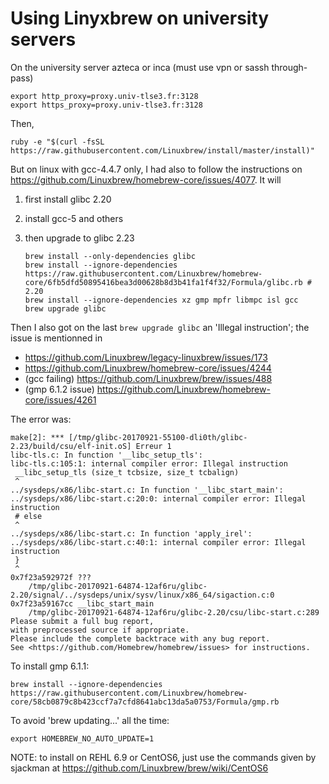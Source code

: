 # Using Linyxbrew on university servers

On the university server azteca or inca (must use vpn or sassh through-pass)

    export http_proxy=proxy.univ-tlse3.fr:3128
    export https_proxy=proxy.univ-tlse3.fr:3128

Then,

    ruby -e "$(curl -fsSL https://raw.githubusercontent.com/Linuxbrew/install/master/install)"

But on linux with gcc-4.4.7 only, I had also to follow the instructions on
<https://github.com/Linuxbrew/homebrew-core/issues/4077>. It will

1. first install glibc 2.20
2. install gcc-5 and others
3. then upgrade to glibc 2.23

   ```shell
   brew install --only-dependencies glibc
   brew install --ignore-dependencies https://raw.githubusercontent.com/Linuxbrew/homebrew-core/6fb5dfd50895416bea3d00628b8d3b41fa1f4f32/Formula/glibc.rb # 2.20
   brew install --ignore-dependencies xz gmp mpfr libmpc isl gcc
   brew upgrade glibc
   ```

Then I also got on the last `brew upgrade glibc` an 'Illegal instruction';
the issue is mentionned in

- <https://github.com/Linuxbrew/legacy-linuxbrew/issues/173>
- <https://github.com/Linuxbrew/homebrew-core/issues/4244>
- (gcc failing) <https://github.com/Linuxbrew/brew/issues/488>
- (gmp 6.1.2 issue) <https://github.com/Linuxbrew/homebrew-core/issues/4261>

The error was:

```plain
make[2]: *** [/tmp/glibc-20170921-55100-dli0th/glibc-2.23/build/csu/elf-init.oS] Erreur 1
libc-tls.c: In function '__libc_setup_tls':
libc-tls.c:105:1: internal compiler error: Illegal instruction
 __libc_setup_tls (size_t tcbsize, size_t tcbalign)
 ^
../sysdeps/x86/libc-start.c: In function '__libc_start_main':
../sysdeps/x86/libc-start.c:20:0: internal compiler error: Illegal instruction
 # else
 ^
../sysdeps/x86/libc-start.c: In function 'apply_irel':
../sysdeps/x86/libc-start.c:40:1: internal compiler error: Illegal instruction
 }
 ^
0x7f23a592972f ???
    /tmp/glibc-20170921-64874-12af6ru/glibc-2.20/signal/../sysdeps/unix/sysv/linux/x86_64/sigaction.c:0
0x7f23a59167cc __libc_start_main
    /tmp/glibc-20170921-64874-12af6ru/glibc-2.20/csu/libc-start.c:289
Please submit a full bug report,
with preprocessed source if appropriate.
Please include the complete backtrace with any bug report.
See <https://github.com/Homebrew/homebrew/issues> for instructions.
```

To install gmp 6.1.1:

    brew install --ignore-dependencies https://raw.githubusercontent.com/Linuxbrew/homebrew-core/58cb0879c8b423ccf7a7cfd8641abc13da5a0753/Formula/gmp.rb

To avoid 'brew updating...' all the time:

    export HOMEBREW_NO_AUTO_UPDATE=1

NOTE: to install on REHL 6.9 or CentOS6, just use the commands given
by sjackman at <https://github.com/Linuxbrew/brew/wiki/CentOS6>
